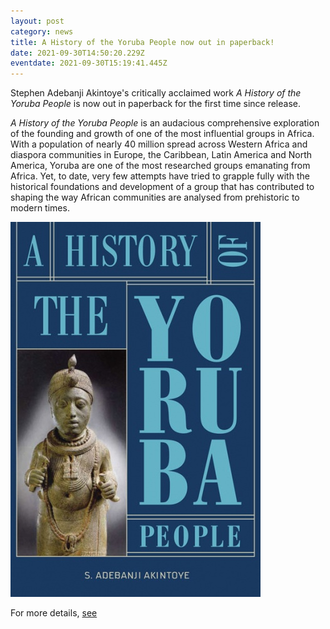 ```yaml
---
layout: post
category: news
title: A History of the Yoruba People now out in paperback!
date: 2021-09-30T14:50:20.229Z
eventdate: 2021-09-30T15:19:41.445Z
---
```

Stephen Adebanji Akintoye's critically acclaimed work *A History of the Yoruba People* is now out in paperback for the first time since release. 

*A History of the Yoruba People* is an audacious comprehensive exploration of the founding and growth of one of the most influential groups in Africa. With a population of nearly 40 million spread across Western Africa and diaspora communities in Europe, the Caribbean, Latin America and North America, Yoruba are one of the most researched groups emanating from Africa. Yet, to date, very few attempts have tried to grapple fully with the historical foundations and development of a group that has contributed to shaping the way African communities are analysed from prehistoric to modern times.

![A History of the Yoruba People](../uploads/History-Yoruba.jpg)

For more details, [see](https://www.amalion.net/catalogue/a-history-of-the-yoruba-people-paperback/)
